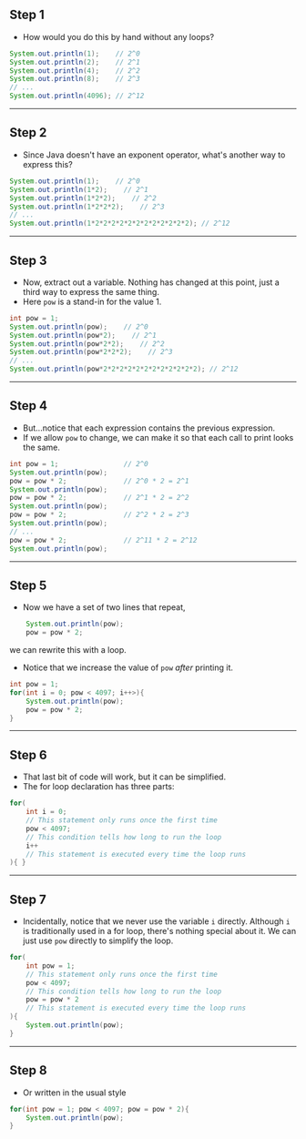 ## Step 1
- How would you do this by hand without any loops?
```java
System.out.println(1);    // 2^0
System.out.println(2);    // 2^1
System.out.println(4);    // 2^2
System.out.println(8);    // 2^3
// ...
System.out.println(4096); // 2^12
```
---
## Step 2
- Since Java doesn't have an exponent operator, what's another way to express this?
```java
System.out.println(1);    // 2^0
System.out.println(1*2);    // 2^1
System.out.println(1*2*2);    // 2^2
System.out.println(1*2*2*2);    // 2^3
// ...
System.out.println(1*2*2*2*2*2*2*2*2*2*2*2*2); // 2^12
```
---
## Step 3
- Now, extract out a variable.  Nothing has changed at this point, just a third way to express the same thing.
- Here `pow` is a stand-in for the value 1.
```java
int pow = 1;
System.out.println(pow);    // 2^0
System.out.println(pow*2);    // 2^1
System.out.println(pow*2*2);    // 2^2
System.out.println(pow*2*2*2);    // 2^3
// ...
System.out.println(pow*2*2*2*2*2*2*2*2*2*2*2*2); // 2^12
```
---
## Step 4
- But...notice that each expression contains the previous expression.  
- If we allow `pow` to change, we can make it so that each call to print looks the same.
```java
int pow = 1;                // 2^0
System.out.println(pow);    
pow = pow * 2;              // 2^0 * 2 = 2^1
System.out.println(pow);    
pow = pow * 2;              // 2^1 * 2 = 2^2
System.out.println(pow);    
pow = pow * 2;              // 2^2 * 2 = 2^3
System.out.println(pow);    
// ...
pow = pow * 2;              // 2^11 * 2 = 2^12
System.out.println(pow); 
```
---
## Step 5
- Now we have a set of two lines that repeat, 
```java
    System.out.println(pow); 
    pow = pow * 2;   
```
we can rewrite this with a loop. 

- Notice that we increase the value of `pow` _after_ printing it.

```java
int pow = 1;
for(int i = 0; pow < 4097; i++>){
    System.out.println(pow); 
    pow = pow * 2;   
}
```
---
## Step 6
- That last bit of code will work, but it can be simplified. 
- The for loop declaration has three parts:
```java
for(
    int i = 0;  
    // This statement only runs once the first time
    pow < 4097; 
    // This condition tells how long to run the loop
    i++         
    // This statement is executed every time the loop runs
){ }
```
---
## Step 7
- Incidentally, notice that we never use the variable `i` directly.  Although `i` is traditionally used in a for loop, there's nothing special about it.  We can just use `pow` directly
to simplify the loop.

```java
for(
    int pow = 1;   
    // This statement only runs once the first time
    pow < 4097;    
    // This condition tells how long to run the loop
    pow = pow * 2  
    // This statement is executed every time the loop runs
){ 
    System.out.println(pow);
}
```
---
## Step 8
- Or written in the usual style

```java
for(int pow = 1; pow < 4097; pow = pow * 2){ 
    System.out.println(pow);
}
```